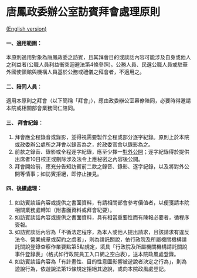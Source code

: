 # 唐鳳政委辦公室訪賓拜會處理原則

[(English version)](PRINCIPLES.en.md)

#### 一、適用範圍：
本原則適用對象為唐鳳政委之訪賓，且其拜會目的或談話內容可能涉及自身或他人之利益者(公職人員利益衝突迴避法第4條參照)。公務人員、民選公職人員或駐華外國使領館與機構人員基於公務或禮儀之拜會者，不適用之。

#### 二、陪同人員：
適用本原則之拜會（以下簡稱「拜會」），應由政委辦公室幕僚陪同，必要時得邀請本院或相關部會業務同仁陪同。

#### 三、	拜會紀錄：
1. 拜會應全程錄音或錄影，並得視需要製作全程或部分逐字紀錄。原則上於本院或政委辦公處所之拜會以錄音為之，於政委官舍以錄影為之。
2. 前款之錄音、錄影或全程逐字紀錄，應至少擇一[對外公開](https://pdis.nat.gov.tw/how-we-work/tracks)；逐字紀錄得於提供出席者10日校正或刪除涉及法令上應秘密之內容後公開。
3. 拜會開始前，應充分告知訪賓前二款之錄音、錄影、逐字紀錄，以及將對外公開等情事；如訪賓拒絕，即停止接見。

#### 四、後續處理：
1. 如訪賓談話內容或提供之書面資料，有請相關部會參考價值者，以便箋請本院相關業務處轉知（附書面資料或拜會紀要）。
2. 如訪賓談話內容或提供之書面資料，具有相當重要性而有陳報必要者，循程序簽報。
3. 如訪賓談話內容為「不循法定程序，為本人或他人提出請求，且該請求有違反法令、營業規章或契約之虞者」，則為請託關說，依行政院及所屬機關機構請託關說登錄查察作業要點第5點規定，填具「行政院及所屬機關機構請託關說事件登錄表」（格式如行政院員工入口網之空白表），送本院政風處登錄。
4. 如訪賓談話內容為「有計畫性、目的性意圖影響被遊說者決定之行為」，則為遊說行為，依遊說法第15條規定拒絕其遊說，或向本院政風處登記。
